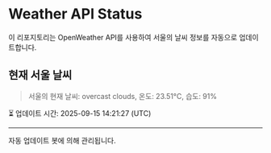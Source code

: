 
# Weather API Status

이 리포지토리는 OpenWeather API를 사용하여 서울의 날씨 정보를 자동으로 업데이트합니다.

## 현재 서울 날씨
> 서울의 현재 날씨: overcast clouds, 온도: 23.51°C, 습도: 91%

⏳ 업데이트 시간: 2025-09-15 14:21:27 (UTC)

---
자동 업데이트 봇에 의해 관리됩니다.
